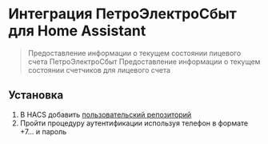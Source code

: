 Интеграция ПетроЭлектроСбыт для Home Assistant
==================================================

> Предоставление информации о текущем состоянии лицевого счета ПетроЭлектроСбыт
> Предоставление информации о текущем состоянии счетчиков для лицевого счета

## Установка

1. В HACS добавить [пользовательский репозиторий](https://hacs.xyz/docs/faq/custom_repositories/)
2. Пройти процедуру аутентификации используя телефон в формате +7... и пароль